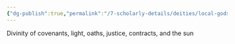 ```yaml
---
{"dg-publish":true,"permalink":"/7-scholarly-details/deities/local-gods/solane/"}
---
```


Divinity of covenants, light, oaths, justice, contracts, and the sun 